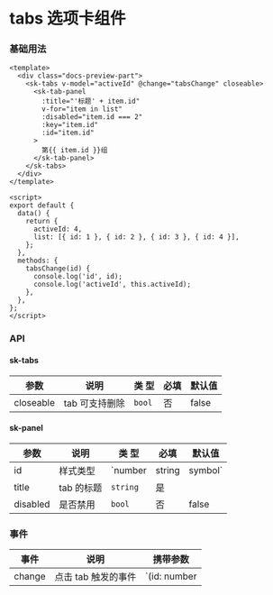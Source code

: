 # tabs 选项卡组件

### 基础用法

<TabsBasic />

```vue
<template>
  <div class="docs-preview-part">
    <sk-tabs v-model="activeId" @change="tabsChange" closeable>
      <sk-tab-panel
        :title="'标题' + item.id"
        v-for="item in list"
        :disabled="item.id === 2"
        :key="item.id"
        :id="item.id"
      >
        第{{ item.id }}组
      </sk-tab-panel>
    </sk-tabs>
  </div>
</template>

<script>
export default {
  data() {
    return {
      activeId: 4,
      list: [{ id: 1 }, { id: 2 }, { id: 3 }, { id: 4 }],
    };
  },
  methods: {
    tabsChange(id) {
      console.log('id', id);
      console.log('activeId', this.activeId);
    },
  },
};
</script>
```

### API

#### sk-tabs

| 参数      | 说明           | 类 型  | 必填 | 默认值 |
| --------- | -------------- | ------ | ---- | ------ |
| closeable | tab 可支持删除 | `bool` | 否   | false  |

#### sk-panel

| 参数     | 说明       | 类 型    | 必填   | 默认值  |
| -------- | ---------- | -------- | ------ | ------- |
| id       | 样式类型   | `number  | string | symbol` | 否 | symbol |
| title    | tab 的标题 | `string` | 是     |
| disabled | 是否禁用   | `bool`   | 否     | false   |

### 事件

| 事件   | 说明                | 携带参数     |
| ------ | ------------------- | ------------ |
| change | 点击 tab 触发的事件 | `(id: number | string | symbol)` |
